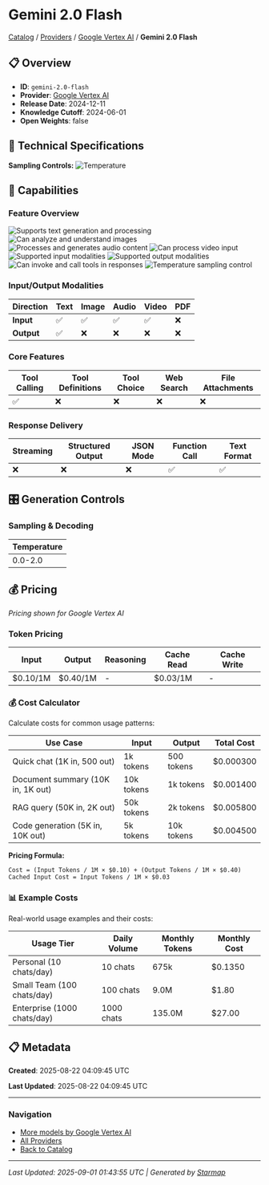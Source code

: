 # Gemini 2.0 Flash
  
[Catalog](../../../..) / [Providers](../../..) / [Google Vertex AI](../..) / **Gemini 2.0 Flash**


## 📋 Overview
  
- **ID**: `gemini-2.0-flash`
- **Provider**: [Google Vertex AI](../)
- **Release Date**: 2024-12-11
- **Knowledge Cutoff**: 2024-06-01
- **Open Weights**: false
  
## 🔬 Technical Specifications
  
**Sampling Controls:** ![Temperature](https://img.shields.io/badge/temperature-supported-red)
  
  
## 🎯 Capabilities
  
### Feature Overview
  
![Supports text generation and processing](https://img.shields.io/badge/text-✓-blue) ![Can analyze and understand images](https://img.shields.io/badge/vision-✓-purple) ![Processes and generates audio content](https://img.shields.io/badge/audio-✓-green) ![Can process video input](https://img.shields.io/badge/video-✓-red) ![Supported input modalities](https://img.shields.io/badge/input-text,image,audio,video-teal) ![Supported output modalities](https://img.shields.io/badge/output-text-cyan) ![Can invoke and call tools in responses](https://img.shields.io/badge/tool__calls-✓-yellow) ![Temperature sampling control](https://img.shields.io/badge/temperature-core-red)
  
  
### Input/Output Modalities
  
| Direction | Text | Image | Audio | Video | PDF |
|---------|---------|---------|---------|---------|---------|
| **Input** | ✅ | ✅ | ✅ | ✅ | ❌ |
| **Output** | ✅ | ❌ | ❌ | ❌ | ❌ |

  
### Core Features
  
| Tool Calling | Tool Definitions | Tool Choice | Web Search | File Attachments |
|---------|---------|---------|---------|---------|
| ✅ | ❌ | ❌ | ❌ | ❌ |

  
### Response Delivery
  
| Streaming | Structured Output | JSON Mode | Function Call | Text Format |
|---------|---------|---------|---------|---------|
| ❌ | ❌ | ❌ | ✅ | ✅ |

  
## 🎛️ Generation Controls
  
### Sampling & Decoding
  
| Temperature |
|---------|
| 0.0-2.0 |

  
## 💰 Pricing
  
*Pricing shown for Google Vertex AI*
  
  
### Token Pricing
  
| Input | Output | Reasoning | Cache Read | Cache Write |
|---------|---------|---------|---------|---------|
| $0.10/1M | $0.40/1M | - | $0.03/1M | - |

  
### 💰 Cost Calculator
  
Calculate costs for common usage patterns:
  
  
| Use Case | Input | Output | Total Cost |
|---------|---------|---------|---------|
| Quick chat (1K in, 500 out) | 1k tokens | 500 tokens | $0.000300 |
| Document summary (10K in, 1K out) | 10k tokens | 1k tokens | $0.001400 |
| RAG query (50K in, 2K out) | 50k tokens | 2k tokens | $0.005800 |
| Code generation (5K in, 10K out) | 5k tokens | 10k tokens | $0.004500 |

  
**Pricing Formula:**
  
```
Cost = (Input Tokens / 1M × $0.10) + (Output Tokens / 1M × $0.40)
Cached Input Cost = Input Tokens / 1M × $0.03
```
  
### 📊 Example Costs
  
Real-world usage examples and their costs:
  
  
| Usage Tier | Daily Volume | Monthly Tokens | Monthly Cost |
|---------|---------|---------|---------|
| Personal (10 chats/day) | 10 chats | 675k | $0.1350 |
| Small Team (100 chats/day) | 100 chats | 9.0M | $1.80 |
| Enterprise (1000 chats/day) | 1000 chats | 135.0M | $27.00 |

  
## 📋 Metadata
  
**Created**: 2025-08-22 04:09:45 UTC
  
**Last Updated**: 2025-08-22 04:09:45 UTC
  
  
---
  
  
### Navigation

- [More models by Google Vertex AI](../)
- [All Providers](../../../../providers)
- [Back to Catalog](../../../..)


---
_Last Updated: 2025-09-01 01:43:55 UTC | Generated by [Starmap](https://github.com/agentstation/starmap)_
